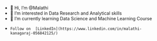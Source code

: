 - 👋 Hi, I’m @Malathi
- 👀 I’m interested in Data Research and Analytical skills
- 🌱 I’m currently learning Data Science and Machine Learning Course
-     Follow on  [LinkedIn](https://www.linkedin.com/in/malathi-kanagaraj-056842125/)
  


<!---
MalathiDataAnalyst/MalathiDataAnalyst is a ✨ special ✨ repository because its `README.md` (this file) appears on your GitHub profile.
You can click the Preview link to take a look at your changes.
--->
